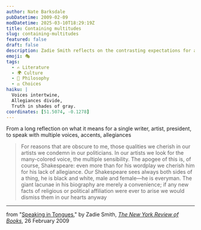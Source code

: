 ```yaml
---
author: Nate Barksdale
pubDatetime: 2009-02-09
modDatetime: 2025-03-10T18:29:19Z
title: Containing multitudes
slug: containing-multitudes
featured: false
draft: false
description: Zadie Smith reflects on the contrasting expectations for artists and politicians in her essay "Speaking in Tongues."
emoji: 🎭
tags:
  - ✍️ Literature
  - 🌍 Culture
  - 🤔 Philosophy
  - ⚖️ Choices
haiku: |
  Voices intertwine,  
  Allegiances divide,  
  Truth in shades of gray.
coordinates: [51.5074, -0.1278]
---
```


From a long reflection on what it means for a single writer, artist, president, to speak with multiple voices, accents, allegiances

> For reasons that are obscure to me, those qualities we cherish in our artists we condemn in our politicians. In our artists we look for the many-colored voice, the multiple sensibility. The apogee of this is, of course, Shakespeare: even more than for his wordplay we cherish him for his lack of allegiance. _Our_ Shakespeare sees always both sides of a thing, he is black and white, male and female—he is everyman. The giant lacunae in his biography are merely a convenience; if any new facts of religious or political affiliation were ever to arise we would dismiss them in our hearts anyway

---

from "[Speaking in Tongues](http://www.nybooks.com/articles/22334)," by Zadie Smith, [_The New York Review of Books_](http://www.nybooks.com/articles/22334), 26 February 2009
